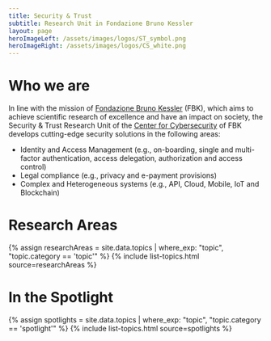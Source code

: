 ```yaml
---
title: Security & Trust
subtitle: Research Unit in Fondazione Bruno Kessler
layout: page
heroImageLeft: /assets/images/logos/ST_symbol.png
heroImageRight: /assets/images/logos/CS_white.png
---
```


# Who we are
In line with the mission of [Fondazione Bruno Kessler](https://www.fbk.eu/en) (FBK), which aims to achieve scientific research of excellence and have an impact on society, the Security & Trust Research Unit of the [Center for Cybersecurity](https://cs.fbk.eu/) of FBK develops cutting-edge security solutions in the following areas:
- Identity and Access Management (e.g., on-boarding, single and multi-factor authentication, access delegation, authorization and access control)
- Legal compliance (e.g., privacy and e-payment provisions)
- Complex and Heterogeneous systems (e.g., API, Cloud, Mobile, IoT and Blockchain)

# Research Areas
{% assign researchAreas = site.data.topics | where_exp: "topic", "topic.category == 'topic'" %}
{% include list-topics.html source=researchAreas %}

# In the Spotlight
{% assign spotlights = site.data.topics | where_exp: "topic", "topic.category == 'spotlight'" %}
{% include list-topics.html source=spotlights %}